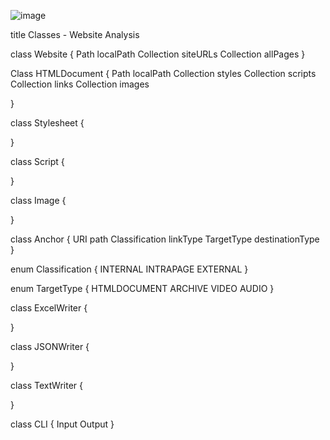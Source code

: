 ![image](https://user-images.githubusercontent.com/92636394/177412566-29f551d7-f3da-4100-a93e-0675652bccc5.png)


title Classes - Website Analysis


class Website {
  Path localPath
  Collection<URL> siteURLs
  Collection<HTMLDocument> allPages
}

Class HTMLDocument {
  Path localPath
  Collection<StyleSheet> styles
  Collection<JavaScript> scripts
  Collection<Anchor> links
  Collection<Image> images
  
}

class Stylesheet {

}

class Script {

}

class Image {

}

class Anchor {
    URI path
    Classification linkType
    TargetType destinationType
}

enum Classification {
    INTERNAL
    INTRAPAGE
    EXTERNAL
}

enum TargetType {
    HTMLDOCUMENT
    ARCHIVE
    VIDEO
    AUDIO
}

class ExcelWriter {

}

class JSONWriter {

}

class TextWriter {

}

class CLI {
  Input
  Output
}
